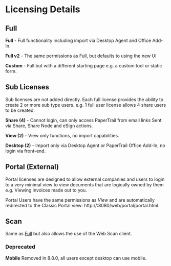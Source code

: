 # Licensing Details


## Full
**Full** - Full functionality including import via Desktop Agent and Office Add-In.

**Full v2** - The same permissions as Full, but defaults to using the new UI

**Custom** - Full but with a different starting page e.g. a custom tool or static form.

## Sub Licenses

Sub licenses are not added directly. 
Each full license provides the ability to create 2 or more sub type users. 
e.g. 1 full user license allows 4 share users to be created.

**Share (4)** - Cannot login, can only access PaperTrail from email links Sent via Share, Share Node and eSign actions.

**View (2)** - View only functions, no import capabilities.

**Desktop (2)** - Import only via Desktop Agent or PaperTrail Office Add-In, no login via front-end.


## Portal (External)

Portal licenses are designed to allow external companies and users to login to a very minimal view to view documents that are logically owned by them e.g. Viewing invoices made out to you.

Portal Users have the same permissions as *View* and are automatically redirected to the Classic Portal view:  http://<servername>:8080/web/portal/portal.html.

## Scan

Same as [Full](#full) but also allows the use of the Web Scan client.

### Deprecated

**Mobile** Removed in 8.8.0, all users except desktop can use mobile.

